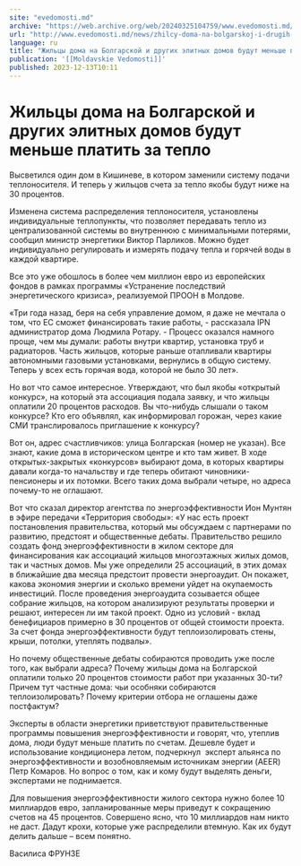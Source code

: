 ```yaml
---
site: "evedomosti.md"
archive: "https://web.archive.org/web/20240325104759/www.evedomosti.md/news/zhilcy-doma-na-bolgarskoj-i-drugih-elitnyh-domov-budut-mensh"
url: "http://www.evedomosti.md/news/zhilcy-doma-na-bolgarskoj-i-drugih-elitnyh-domov-budut-mensh"
language: ru
title: "Жильцы дома на Болгарской и других элитных домов будут меньше платить за тепло"
publication: '[[Moldavskie Vedomosti]]'
published: 2023-12-13T10:11
---
```


# Жильцы дома на Болгарской и других элитных домов будут меньше платить за тепло

Высветился один дом в Кишиневе, в котором заменили систему подачи теплоносителя. И теперь у жильцов счета за тепло якобы будут ниже на 30 процентов.

Изменена система распределения теплоносителя, установлены индивидуальные теплопункты, что позволяет передавать тепло из централизованной системы во внутреннюю с минимальными потерями, сообщил министр энергетики Виктор Парликов. Можно будет индивидуально регулировать и измерять подачу тепла и горячей воды в каждой квартире.

Все это уже обошлось в более чем миллион евро из европейских фондов в рамках программы «Устранение последствий энергетического кризиса», реализуемой ПРООН в Молдове.

«Три года назад, беря на себя управление домом, я даже не мечтала о том, что ЕС сможет финансировать такие работы, - рассказала IPN администратор дома Людмила Ротару. - Процесс оказался намного проще, чем мы думали: работы внутри квартир, установка труб и радиаторов. Часть жильцов, которые раньше отапливали квартиры автономными газовыми установками, вернулись в общую систему. Теперь у всех есть горячая вода, которой не было 30 лет».

Но вот что самое интересное. Утверждают, что был якобы «открытый конкурс», на который эта ассоциация подала заявку, и что жильцы оплатили 20 процентов расходов. Вы что-нибудь слышали о таком конкурсе? Кто его объявлял, как информировал горожан, через какие СМИ транслировалось приглашение к конкурсу?

Вот он, адрес счастливчиков: улица Болгарская (номер не указан). Все знают, какие дома в историческом центре и кто там живет. В ходе открытых-закрытых «конкурсов» выбирают дома, в которых квартиры давали когда-то начальству и где теперь обитают чиновники-пенсионеры и их потомки. Всего таких дома выбрали четыре, но адреса почему-то не оглашают.

Вот что сказал директор агентства по энергоэффективности Ион Мунтян в эфире передачи «Территория свободы»: «У нас есть проект постановления правительства, который мы обсуждаем с партнерами по развитию, предстоят и общественные дебаты. Правительство решило создать фонд энергоэффективности в жилом секторе для финансирования как ассоциаций жильцов многоэтажных жилых домов, так и частных домов. Мы уже определили 25 ассоциаций, в этих домах в ближайшие два месяца предстоит провести энергоаудит. Он покажет, какова экономия энергии и сколько времени уйдет на окупаемость инвестиций. После проведения энергоаудита созывается общее собрание жильцов, на котором анализируют результаты проверки и решают, интересен ли им такой проект. Одно из условий - вклад бенефициаров примерно в 30 процентов от общей стоимости проекта. За счет фонда энергоэффективности будут теплоизолировать стены, крыши, потолки, утеплять подвалы».

Но почему общественные дебаты собираются проводить уже после того, как выбрали адреса? Почему жильцы дома на Болгарской оплатили только 20 процентов стоимости работ при указанных 30-ти? Причем тут частные дома: чьи особняки собираются теплоизолировать? Почему критерии отбора не оглашены даже постфактум?

Эксперты в области энергетики приветствуют правительственные программы повышения энергоэффективности и говорят, что, утеплив дома, люди будут меньше платить по счетам. Дешевле будет и использование кондиционера летом, подчеркнул  эксперт альянса по энергоэффективности и возобновляемым источникам энергии (AEER) Петр Комаров. Но вопрос о том, как и кому будут выделять деньги, экспертами не поднимается.

Для повышения энергоэффективности жилого сектора нужно более 10 миллиардов евро, запланированные меры приведут к сокращению счетов на 45 процентов. Совершено ясно, что 10 миллиардов нам никто не даст. Дадут крохи, которые уже распределили втемную. Как их будут делить дальше – всем понятно.

Василиса ФРУНЗЕ